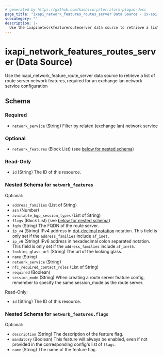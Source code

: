 ```yaml
---
# generated by https://github.com/hashicorp/terraform-plugin-docs
page_title: "ixapi_network_features_routes_server Data Source - ix-api-terraform-provider"
subcategory: ""
description: |-
  Use the ixapinetworkfeaturerouteserver data source to retrieve a list of route server network features, required for an exchange lan network service configuration
---
```


# ixapi_network_features_routes_server (Data Source)

Use the ixapi_network_feature_route_server data source to retrieve a list of route server network features, required for an exchange lan network service configuration



<!-- schema generated by tfplugindocs -->
## Schema

### Required

- `network_service` (String) Filter by related (exchange lan) network service

### Optional

- `network_features` (Block List) (see [below for nested schema](#nestedblock--network_features))

### Read-Only

- `id` (String) The ID of this resource.

<a id="nestedblock--network_features"></a>
### Nested Schema for `network_features`

Optional:

- `address_families` (List of String)
- `asn` (Number)
- `available_bgp_session_types` (List of String)
- `flags` (Block List) (see [below for nested schema](#nestedblock--network_features--flags))
- `fqdn` (String) The FQDN of the route server.
- `ip_v4` (String) IPv4 address in [dot-decimal notation](https://en.wikipedia.org/wiki/Dot-decimal_notation) notation.  This field is only set if the `address_families` include `af_inet`.
- `ip_v6` (String) IPv6 address in hexadecimal colon separated notation.  This field is only set if the `address_families` include `af_inet6`.
- `looking_glass_url` (String) The url of the looking glass.
- `name` (String)
- `network_service` (String)
- `nfc_required_contact_roles` (List of String)
- `required` (Boolean)
- `session_mode` (String) When creating a route server feature config, remember to specify the same session_mode as the route server.

Read-Only:

- `id` (String) The ID of this resource.

<a id="nestedblock--network_features--flags"></a>
### Nested Schema for `network_features.flags`

Optional:

- `description` (String) The description of the feature flag.
- `mandatory` (Boolean) This feature will always be enabled, even if not provided in the corresponding config's list of `flags`.
- `name` (String) The name of the feature flag.


